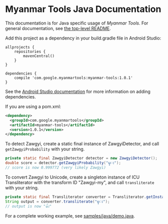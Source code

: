 # Myanmar Tools Java Documentation

This documentation is for Java specific usage of *Myanmar Tools*.  For general documentation, see [the top-level README](../../README.md).

Add this project as a dependency in your build.gradle file in Android Studio:

```
allprojects {
    repositories {
        mavenCentral()
    }
}

dependencies {
    compile 'com.google.myanmartools:myanmar-tools:1.0.1'
}
```

See the [Android Studio documentation](https://developer.android.com/studio/build/dependencies.html) for more information on adding dependencies.

If you are using a pom.xml:

```xml
<dependency>
  <groupId>com.google.myanmartools</groupId>
  <artifactId>myanmar-tools</artifactId>
  <version>1.0.1</version>
</dependency>
```

To detect Zawgyi, create a static final instance of ZawgyiDetector, and call `getZawgyiProbability` with your string.

```java
private static final ZawgyiDetector detector = new ZawgyiDetector();
double score = detector.getZawgyiProbability("မ္း");
// score is now 0.999772 (very likely Zawgyi)
```

To convert Zawgyi to Unicode, create a singleton instance of ICU Transliterator with the transform ID "Zawgyi-my", and call `transliterate` with your string.

```java
private static final Transliterator converter = Transliterator.getInstance("Zawgyi-my");
String output = converter.transliterate("မ္း");
// output is now "မ်း"
```

For a complete working example, see [samples/java/demo.java](../../samples/java/demo.java).

